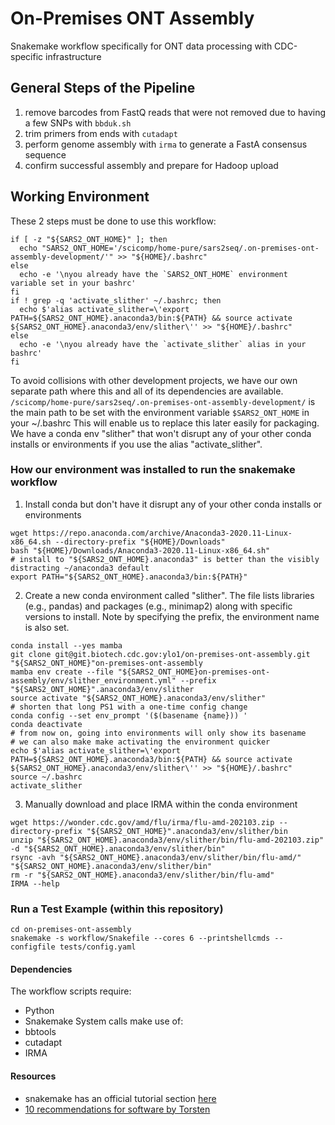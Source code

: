 # On-Premises ONT Assembly

Snakemake workflow specifically for ONT data processing with CDC-specific infrastructure


## General Steps of the Pipeline
1. remove barcodes from FastQ reads that were not removed due to having a few SNPs with `bbduk.sh`
2. trim primers from ends with `cutadapt`
3. perform genome assembly with `irma` to generate a FastA consensus sequence
4. confirm successful assembly and prepare for Hadoop upload


## Working Environment
These 2 steps must be done to use this workflow:
```
if [ -z "${SARS2_ONT_HOME}" ]; then
  echo "SARS2_ONT_HOME='/scicomp/home-pure/sars2seq/.on-premises-ont-assembly-development/'" >> "${HOME}/.bashrc"
else
  echo -e '\nyou already have the `SARS2_ONT_HOME` environment variable set in your bashrc'
fi
if ! grep -q 'activate_slither' ~/.bashrc; then
  echo $'alias activate_slither=\'export PATH=${SARS2_ONT_HOME}.anaconda3/bin:${PATH} && source activate ${SARS2_ONT_HOME}.anaconda3/env/slither\'' >> "${HOME}/.bashrc"
else
  echo -e '\nyou already have the `activate_slither` alias in your bashrc'
fi
```
To avoid collisions with other development projects, we have our own separate path where this and all of its dependencies are available. `/scicomp/home-pure/sars2seq/.on-premises-ont-assembly-development/` is the main path to be set with the environment variable `$SARS2_ONT_HOME` in your ~/.bashrc This will enable us to replace this later easily for packaging. We have a conda env "slither" that won't disrupt any of your other conda installs or environments if you use the alias "activate_slither".


### How our environment was installed to run the snakemake workflow
1. Install conda but don't have it disrupt any of your other conda installs or environments
```
wget https://repo.anaconda.com/archive/Anaconda3-2020.11-Linux-x86_64.sh --directory-prefix "${HOME}/Downloads"
bash "${HOME}/Downloads/Anaconda3-2020.11-Linux-x86_64.sh"
# install to "${SARS2_ONT_HOME}.anaconda3" is better than the visibly distracting ~/anaconda3 default
export PATH="${SARS2_ONT_HOME}.anaconda3/bin:${PATH}"
```
2. Create a new conda environment called "slither". The file lists libraries (e.g., pandas) and packages (e.g., minimap2) along with specific versions to install. Note by specifying the prefix, the environment name is also set.
```
conda install --yes mamba
git clone git@git.biotech.cdc.gov:ylo1/on-premises-ont-assembly.git "${SARS2_ONT_HOME}"on-premises-ont-assembly
mamba env create --file "${SARS2_ONT_HOME}on-premises-ont-assembly/env/slither_environment.yml" --prefix "${SARS2_ONT_HOME}".anaconda3/env/slither
source activate "${SARS2_ONT_HOME}.anaconda3/env/slither"
# shorten that long PS1 with a one-time config change
conda config --set env_prompt '($(basename {name})) '
conda deactivate
# from now on, going into environments will only show its basename
# we can also make make activating the environment quicker
echo $'alias activate_slither=\'export PATH=${SARS2_ONT_HOME}.anaconda3/bin:${PATH} && source activate ${SARS2_ONT_HOME}.anaconda3/env/slither\'' >> "${HOME}/.bashrc"
source ~/.bashrc
activate_slither
```
3. Manually download and place IRMA within the conda environment
```
wget https://wonder.cdc.gov/amd/flu/irma/flu-amd-202103.zip --directory-prefix "${SARS2_ONT_HOME}".anaconda3/env/slither/bin
unzip "${SARS2_ONT_HOME}.anaconda3/env/slither/bin/flu-amd-202103.zip" -d "${SARS2_ONT_HOME}.anaconda3/env/slither/bin"
rsync -avh "${SARS2_ONT_HOME}.anaconda3/env/slither/bin/flu-amd/" "${SARS2_ONT_HOME}.anaconda3/env/slither/bin"
rm -r "${SARS2_ONT_HOME}.anaconda3/env/slither/bin/flu-amd"
IRMA --help
```
<!-- # remove tools that should be packaged
rm -v ${SARS2_ONT_HOME}.anaconda3/env/slither/bin/IRMA_RES/scripts/*{blat,minimap2,parallel,pigz,samtools}*
rm -v ${SARS2_ONT_HOME}.anaconda3/env/slither/bin/LABEL_RES/scripts/*{FastTreeMP,muscle,parallel,shogun}*
# align2model,hmmscore,modelfromalign all within sam3.5 need'to find online
mamba install blat minimap2 parallel pigz samtools fasttree muscle shogun -y
$ -->

### Run a Test Example (within this repository)
```
cd on-premises-ont-assembly
snakemake -s workflow/Snakefile --cores 6 --printshellcmds --configfile tests/config.yaml
```


#### Dependencies
The workflow scripts require:
- Python
- Snakemake
System calls make use of:
- bbtools
- cutadapt
- IRMA


#### Resources
- snakemake has an official tutorial section [here](https://snakemake.readthedocs.io/en/stable/tutorial/tutorial.html#tutorial)
- [10 recommendations for software by Torsten](https://gigascience.biomedcentral.com/articles/10.1186/2047-217X-2-15)
